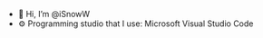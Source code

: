 - 👋 Hi, I’m @iSnowW
- ⚙️ Programming studio that I use: Microsoft Visual Studio Code
<!---
iSnowW/iSnowW is a ✨ special ✨ repository because its `README.md` (this file) appears on your GitHub profile.
You can click the Preview link to take a look at your changes.
--->
